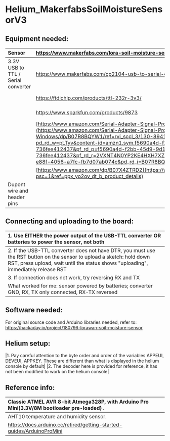 # Helium_MakerfabsSoilMoistureSensorV3

## Equipment needed:

|Sensor|<https://www.makerfabs.com/lora-soil-moisture-sensor-v3.html>||
| :- | :- | :- |
|3.3V USB to TTL / Serial converter|<https://www.makerfabs.com/cp2104-usb-to-serial-converter.html>|Makerfabs recommended|
||<https://ftdichip.com/products/ttl-232r-3v3/>|Arduino recommended|
||<https://www.sparkfun.com/products/9873>|Arduino recommended|
||[https://www.amazon.com/Serial-Adapter-Signal-Prolific-Windows/dp/B07R8BQYW1/](https://www.amazon.com/Serial-Adapter-Signal-Prolific-Windows/dp/B07R8BQYW1/ref=rvi_sccl_3/130-8941171-3218759?pd_rd_w=pLTyv&content-id=amzn1.sym.f5690a4d-f2bb-45d9-9d1b-736fee412437&pf_rd_p=f5690a4d-f2bb-45d9-9d1b-736fee412437&pf_rd_r=2VXNT4N0YP2KE4HXH7XZ&pd_rd_wg=rzSKu&pd_rd_r=5e7c75ef-e88f-4056-a7fc-fb7d07ab074c&pd_rd_i=B07R8BQYW1&psc=1)|Not ideal, but what I had lying around|
||[https://www.amazon.com/dp/B07X4ZTRD2](https://www.amazon.com/dp/B07X4ZTRD2?psc=1&ref=ppx_yo2ov_dt_b_product_details)|did NOT work|
|Dupont wire and header pins||optional depending on converter|

## Connecting and uploading to the board:

|1. Use EITHER the power output of the USB-TTL converter OR batteries to power the sensor, not both|
| :- |
|2. If the USB-TTL converter does not have DTR, you must use the RST button on the sensor to upload a sketch: hold down RST, press upload, wait until the status shows "uploading", immediately release RST|
|3. If connection does not work, try reversing RX and TX|
|What worked for me: sensor powered by batteries; converter GND, RX, TX only connected, RX-TX reversed|

## Software needed:
For original source code and Arduino libraries needed, refer to: <https://hackaday.io/project/180796-lorawan-soil-moisture-sensor>

## Helium setup:
|1. Pay careful attention to the byte order and order of the variables APPEUI, DEVEUI, APPKEY. These are different than what is displayed in the helium console by default|
|2. The decoder here is provided for reference, it has not been modified to work on the helium console|

## Reference info:

|Classic ATMEL AVR 8-bit Atmega328P, with Arduino Pro Mini(3.3V/8M bootloader pre-loaded) .|
| :- |
|AHT10 temperature and humidity sensor.|
|<https://docs.arduino.cc/retired/getting-started-guides/ArduinoProMini>|



